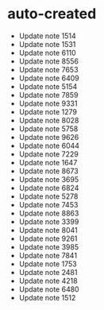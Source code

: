 # auto-created
- Update note 1514
- Update note 1531
- Update note 6110
- Update note 8556
- Update note 7653
- Update note 6409
- Update note 5154
- Update note 7859
- Update note 9331
- Update note 1279
- Update note 8028
- Update note 5758
- Update note 9626
- Update note 6044
- Update note 7229
- Update note 1647
- Update note 8673
- Update note 3695
- Update note 6824
- Update note 5278
- Update note 7453
- Update note 8863
- Update note 3399
- Update note 8041
- Update note 9261
- Update note 3985
- Update note 7841
- Update note 1753
- Update note 2481
- Update note 4218
- Update note 6480
- Update note 1512
